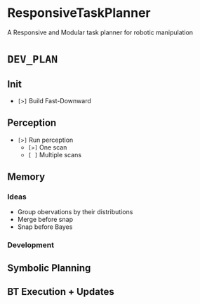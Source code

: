 # ResponsiveTaskPlanner
A Responsive and Modular task planner for robotic manipulation

# `DEV_PLAN`

## Init
* `[>]` Build Fast-Downward

## Perception
* `[>]` Run perception
    - `[>]` One scan
    - `[ ]` Multiple scans

## Memory
### Ideas
* Group obervations by their distributions
* Merge before snap
* Snap before Bayes
### Development

## Symbolic Planning

## BT Execution + Updates


